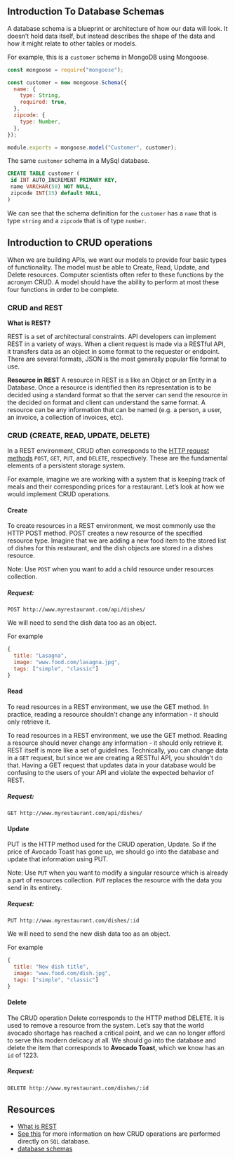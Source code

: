 ## Introduction To Database Schemas

A database schema is a blueprint or architecture of how our data will look. It doesn’t hold data itself, but instead describes the shape of the data and how it might relate to other tables or models.

For example, this is a `customer` schema in MongoDB using Mongoose.

```js
const mongoose = require("mongoose");

const customer = new mongoose.Schema({
  name: {
    type: String,
    required: true,
  },
  zipcode: {
    type: Number,
  },
});

module.exports = mongoose.model("Customer", customer);
```

The same `customer` schema in a MySql database.

```sql
CREATE TABLE customer (
 id INT AUTO_INCREMENT PRIMARY KEY,
 name VARCHAR(50) NOT NULL,
 zipcode INT(15) default NULL,
)

```

We can see that the schema definition for the `customer` has a `name` that is type `string` and a `zipcode` that is of type `number`.

## Introduction to CRUD operations

When we are building APIs, we want our models to provide four basic types of functionality. The model must be able to Create, Read, Update, and Delete resources. Computer scientists often refer to these functions by the acronym CRUD. A model should have the ability to perform at most these four functions in order to be complete.

### CRUD and REST

**What is REST?**

REST is a set of architectural constraints. API developers can implement REST in a variety of ways. When a client request is made via a RESTful API, it transfers data as an object in some format to the requester or endpoint. There are several formats, JSON is the most generally popular file format to use.

**Resource in REST**
A resource in REST is a like an Object or an Entity in a Database. Once a resource is identified then its representation is to be decided using a standard format so that the server can send the resource in the decided on format and client can understand the same format. A resource can be any information that can be named (e.g. a person, a user, an invoice, a collection of invoices, etc).

### CRUD (CREATE, READ, UPDATE, DELETE)

In a REST environment, CRUD often corresponds to the [HTTP request methods](https://developer.mozilla.org/en-US/docs/Web/HTTP/Methods) `POST`, `GET`, `PUT`, and `DELETE`, respectively. These are the fundamental elements of a persistent storage system.

For example, imagine we are working with a system that is keeping track of meals and their corresponding prices for a restaurant. Let’s look at how we would implement CRUD operations.

#### Create

To create resources in a REST environment, we most commonly use the HTTP POST method. POST creates a new resource of the specified resource type.
Imagine that we are adding a new food item to the stored list of dishes for this restaurant, and the dish objects are stored in a dishes resource.

Note: Use `POST` when you want to add a child resource under resources collection.

##### Request:

`POST http://www.myrestaurant.com/api/dishes/`

We will need to send the dish data too as an object.

For example

```js
{
  title: "Lasagna",
  image: "www.food.com/lasagna.jpg",
  tags: ["simple", "classic"]
}
```

#### Read

To read resources in a REST environment, we use the GET method. In practice, reading a resource shouldn't change any information - it should only retrieve it.

To read resources in a REST environment, we use the GET method. Reading a resource should never change any information - it should only retrieve it. REST itself is more like a set of guidelines. Technically, you can change data in a `GET` request, but since we are creating a RESTful API, you shouldn't do that. Having a GET request that updates data in your database would be confusing to the users of your API and violate the expected behavior of REST.

##### Request:

`GET http://www.myrestaurant.com/api/dishes/`

#### Update

PUT is the HTTP method used for the CRUD operation, Update.
So if the price of Avocado Toast has gone up, we should go into the database and update that information using PUT.

Note: Use `PUT` when you want to modify a singular resource which is already a part of resources collection. `PUT` replaces the resource with the data you send in its entirety.

##### Request:

`PUT http://www.myrestaurant.com/dishes/:id`

We will need to send the new dish data too as an object.

For example

```js
{
  title: "New dish title",
  image: "www.food.com/dish.jpg",
  tags: ["simple", "classic"]
}
```

#### Delete

The CRUD operation Delete corresponds to the HTTP method DELETE. It is used to remove a resource from the system.
Let’s say that the world avocado shortage has reached a critical point, and we can no longer afford to serve this modern delicacy at all. We should go into the database and delete the item that corresponds to **Avocado Toast**, which we know has an `id` of 1223.

##### Request:

`DELETE http://www.myrestaurant.com/dishes/:id`

## Resources

- [What is REST](https://restfulapi.net/)
- [See this](https://www.educative.io/blog/crud-operations#what) for more information on how CRUD operations are performed directly on `SQL` database.
- [database schemas](https://www.educative.io/blog/what-are-database-schemas-examples#types)
